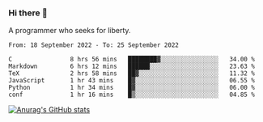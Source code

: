 ### Hi there 👋

<!--
**shejialuo/shejialuo** is a ✨ _special_ ✨ repository because its `README.md` (this file) appears on your GitHub profile.

Here are some ideas to get you started:

- 🔭 I’m currently working on ...
- 🌱 I’m currently learning ...
- 👯 I’m looking to collaborate on ...
- 🤔 I’m looking for help with ...
- 💬 Ask me about ...
- 📫 How to reach me: ...
- 😄 Pronouns: ...
- ⚡ Fun fact: ...
-->

A programmer who seeks for liberty.

<!--START_SECTION:waka-->

```text
From: 18 September 2022 - To: 25 September 2022

C                8 hrs 56 mins   ████████▓░░░░░░░░░░░░░░░░   34.00 %
Markdown         6 hrs 12 mins   ██████░░░░░░░░░░░░░░░░░░░   23.63 %
TeX              2 hrs 58 mins   ██▓░░░░░░░░░░░░░░░░░░░░░░   11.32 %
JavaScript       1 hr 43 mins    █▓░░░░░░░░░░░░░░░░░░░░░░░   06.55 %
Python           1 hr 34 mins    █▓░░░░░░░░░░░░░░░░░░░░░░░   06.00 %
conf             1 hr 16 mins    █▒░░░░░░░░░░░░░░░░░░░░░░░   04.85 %
```

<!--END_SECTION:waka-->

[![Anurag's GitHub stats](https://github-readme-stats.vercel.app/api?username=shejialuo&show_icons=true&theme=dracula)](https://github.com/anuraghazra/github-readme-stats)
